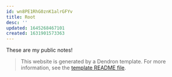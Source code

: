 ```yaml
---
id: wn8PE1RhG0znK1alrGFYv
title: Root
desc: ''
updated: 1645268467101
created: 1631901573363
---
```


These are my public notes!

> This website is generated by a Dendron template. For more information, see the [template README file](https://github.com/dendronhq/template.publish.github-action/).

